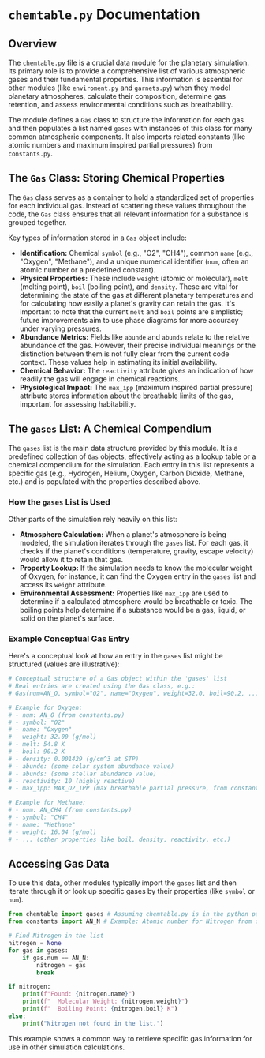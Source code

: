 # `chemtable.py` Documentation

## Overview

The `chemtable.py` file is a crucial data module for the planetary simulation. Its primary role is to provide a comprehensive list of various atmospheric gases and their fundamental properties. This information is essential for other modules (like `enviroment.py` and `garnets.py`) when they model planetary atmospheres, calculate their composition, determine gas retention, and assess environmental conditions such as breathability.

The module defines a `Gas` class to structure the information for each gas and then populates a list named `gases` with instances of this class for many common atmospheric components. It also imports related constants (like atomic numbers and maximum inspired partial pressures) from `constants.py`.

## The `Gas` Class: Storing Chemical Properties

The `Gas` class serves as a container to hold a standardized set of properties for each individual gas. Instead of scattering these values throughout the code, the `Gas` class ensures that all relevant information for a substance is grouped together.

Key types of information stored in a `Gas` object include:

*   **Identification:** Chemical `symbol` (e.g., "O2", "CH4"), common `name` (e.g., "Oxygen", "Methane"), and a unique numerical identifier (`num`, often an atomic number or a predefined constant).
*   **Physical Properties:** These include `weight` (atomic or molecular), `melt` (melting point), `boil` (boiling point), and `density`. These are vital for determining the state of the gas at different planetary temperatures and for calculating how easily a planet's gravity can retain the gas. It's important to note that the current `melt` and `boil` points are simplistic; future improvements aim to use phase diagrams for more accuracy under varying pressures.
*   **Abundance Metrics:** Fields like `abunde` and `abunds` relate to the relative abundance of the gas. However, their precise individual meanings or the distinction between them is not fully clear from the current code context. These values help in estimating its initial availability.
*   **Chemical Behavior:** The `reactivity` attribute gives an indication of how readily the gas will engage in chemical reactions.
*   **Physiological Impact:** The `max_ipp` (maximum inspired partial pressure) attribute stores information about the breathable limits of the gas, important for assessing habitability.

## The `gases` List: A Chemical Compendium

The `gases` list is the main data structure provided by this module. It is a predefined collection of `Gas` objects, effectively acting as a lookup table or a chemical compendium for the simulation. Each entry in this list represents a specific gas (e.g., Hydrogen, Helium, Oxygen, Carbon Dioxide, Methane, etc.) and is populated with the properties described above.

### How the `gases` List is Used

Other parts of the simulation rely heavily on this list:

*   **Atmosphere Calculation:** When a planet's atmosphere is being modeled, the simulation iterates through the `gases` list. For each gas, it checks if the planet's conditions (temperature, gravity, escape velocity) would allow it to retain that gas.
*   **Property Lookup:** If the simulation needs to know the molecular weight of Oxygen, for instance, it can find the Oxygen entry in the `gases` list and access its `weight` attribute.
*   **Environmental Assessment:** Properties like `max_ipp` are used to determine if a calculated atmosphere would be breathable or toxic. The boiling points help determine if a substance would be a gas, liquid, or solid on the planet's surface.

### Example Conceptual Gas Entry

Here's a conceptual look at how an entry in the `gases` list might be structured (values are illustrative):

```python
# Conceptual structure of a Gas object within the 'gases' list
# Real entries are created using the Gas class, e.g.:
# Gas(num=AN_O, symbol="O2", name="Oxygen", weight=32.0, boil=90.2, ...)

# Example for Oxygen:
# - num: AN_O (from constants.py)
# - symbol: "O2"
# - name: "Oxygen"
# - weight: 32.00 (g/mol)
# - melt: 54.8 K
# - boil: 90.2 K
# - density: 0.001429 (g/cm^3 at STP)
# - abunde: (some solar system abundance value)
# - abunds: (some stellar abundance value)
# - reactivity: 10 (highly reactive)
# - max_ipp: MAX_O2_IPP (max breathable partial pressure, from constants.py)

# Example for Methane:
# - num: AN_CH4 (from constants.py)
# - symbol: "CH4"
# - name: "Methane"
# - weight: 16.04 (g/mol)
# - ... (other properties like boil, density, reactivity, etc.)
```

## Accessing Gas Data

To use this data, other modules typically import the `gases` list and then iterate through it or look up specific gases by their properties (like `symbol` or `num`).

```python
from chemtable import gases # Assuming chemtable.py is in the python path
from constants import AN_N # Example: Atomic number for Nitrogen from constants.py

# Find Nitrogen in the list
nitrogen = None
for gas in gases:
    if gas.num == AN_N:
        nitrogen = gas
        break

if nitrogen:
    print(f"Found: {nitrogen.name}")
    print(f"  Molecular Weight: {nitrogen.weight}")
    print(f"  Boiling Point: {nitrogen.boil} K")
else:
    print("Nitrogen not found in the list.")
```
This example shows a common way to retrieve specific gas information for use in other simulation calculations.

